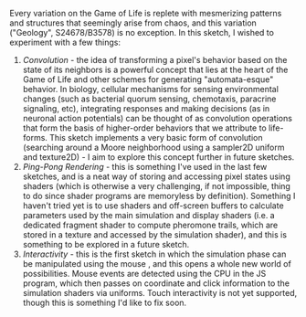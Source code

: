 Every variation on the Game of Life is replete with mesmerizing patterns and structures that seemingly arise from chaos, and this variation ("Geology", S24678/B3578) is no exception. In this sketch, I wished to experiment with a few things:

1. *Convolution* - the idea of transforming a pixel's behavior based on the state of its neighbors is a powerful concept that lies at the heart of the Game of Life and other schemes for generating "automata-esque" behavior. In biology, cellular mechanisms for sensing environmental changes (such as bacterial quorum sensing, chemotaxis, paracrine signaling, etc), integrating responses and making decisions (as in neuronal action potentials) can be thought of as convolution operations that form the basis of higher-order behaviors that we attribute to life-forms. This sketch implements a very basic form of convolution (searching around a Moore neighborhood using a sampler2D uniform and texture2D) - I aim to explore this concept further in future sketches. 
2. *Ping-Pong Rendering* - this is something I've used in the last few sketches, and is a neat way of storing and accessing pixel states using shaders (which is otherwise a very challenging, if not impossible, thing to do since shader programs are memoryless by definition). Something I haven't tried yet is to use shaders and off-screen buffers to calculate parameters used by the main simulation and display shaders (i.e. a dedicated fragment shader to compute pheromone trails, which are stored in a texture and accessed by the simulation shader), and this is something to be explored in a future sketch.
3. *Interactivity* - this is the first sketch in which the simulation phase can be manipulated using the mouse , and this opens a whole new world of possibilities. Mouse events are detected using the CPU in the JS program, which then passes on coordinate and click information to the simulation shaders via uniforms. Touch interactivity is not yet supported, though this is something I'd like to fix soon.

